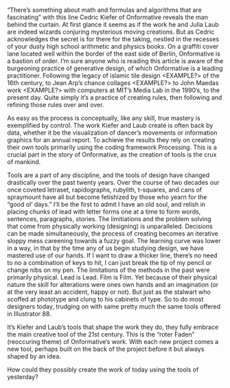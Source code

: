 “There’s something about math and formulas and algorithms that are fascinating” with this line Cedric Kiefer of Onformative reveals the man behind the curtain. At first glance it seems as if the work he and Julia Laub are indeed wizards conjuring mysterious moving creations. But as Cedric acknowledges the secret is for there for the taking, nestled in the recesses of your dusty high school arithmetic and physics books. On a graffiti cover lane located well within the border of the east side of Berlin, Onformative is a bastion of order. I’m sure anyone who is reading this article is aware of the burgeoning practice of generative design, of which Onformative is a leading practitioner. Following the legacy of islamic tile design <EXAMPLE?> of the 16th century, to Jean Arp’s chance collages <EXAMPLE?> to John Maedas work <EXAMPLE?> with computers at MIT’s Media Lab in the 1990’s, to the present day. Quite simply it’s a practice of creating rules, then following and refining those rules over and over.

<GENERATIVE DESIGN CHART>

As easy as the process is conceptually, like any skill, true mastery is exemplified by control. The work Kiefer and Laub create is often back by data, whether it be the visualization of dancer’s movements or information graphics for an annual report. To achieve the results they rely on creating their own tools primarily using the coding framework Processing. This is a crucial part in the story of Onformative, as the creation of tools is the crux of mankind.

Tools are a part of any discipline, and the tools of design have changed drastically over the past twenty years. Over the course of two decades our once coveted letraset, rapidographs, rubylith, t-squares, and cans of spraymount have all but become fetishized by those who yearn for the “good ol’ days.” I’ll be the first to admit I have an old soul, and relish in placing chunks of lead with letter forms one at a time to form words, sentences, paragraphs, stories. The limitiations and the problem solving that come from physically working (designing) is unparalleled. Decisions can be made simultaneously, the process of creating becomes an iterative sloppy mess careening towards a fuzzy goal. The learning curve was lower in a way, in that by the time any of us begin studying design, we have mastered use of our hands. If I want to draw a thicker line, there’s no need to no a combination of keys to hit, I can just break the tip of my pencil or change nibs on my pen. The limitations of the methods in the past were primarily physical. Lead is Lead. Film is Film. Yet because of their physical nature the skill for alterations were ones own hands and an imagination (or at the very least an accident, happy or not). But just as the stalwart who scoffed at phototype and clung to his cabinets of type. So to do most designers today, trudging on with same pretty much the same tools offered in Illustrator 88.

It’s Kiefer and Laub’s tools that shape the work they do, they fully embrace the main creative tool of the 21st century. This is the “roter Faden” (reoccuring theme) of Onformative’s work. With each new project comes a new tool, perhaps built on the back of the project before it but always shaped by an idea.

How could they possibly create the work of today using the tools of yesterday?